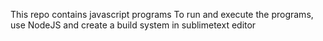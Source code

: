 This repo contains javascript programs
To run and execute the programs, use NodeJS 
and create a build system in sublimetext editor

